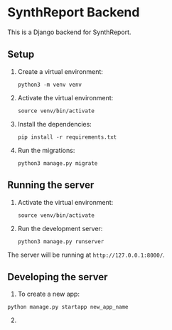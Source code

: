
# SynthReport Backend

This is a Django backend for SynthReport.

## Setup

1. Create a virtual environment:
   ```
   python3 -m venv venv
   ```
2. Activate the virtual environment:
   ```
   source venv/bin/activate
   ```
3. Install the dependencies:
   ```
   pip install -r requirements.txt
   ```
4. Run the migrations:
   ```
   python3 manage.py migrate
   ```

## Running the server

1. Activate the virtual environment:
   ```
   source venv/bin/activate
   ```
2. Run the development server:
   ```
   python3 manage.py runserver
   ```

The server will be running at `http://127.0.0.1:8000/`.

## Developing the server

1. To create a new app:
```
python manage.py startapp new_app_name
```
2. 
